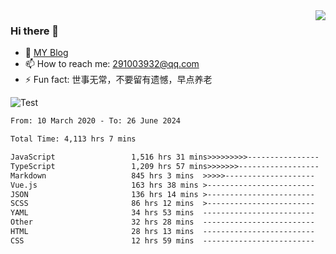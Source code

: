 <img align='right' src='https://github-readme-stats.vercel.app/api?username=niaogege&show_icons=true&theme=radical'/>

### Hi there 👋

- 🌱 [MY Blog](https://bythewayer.com/)
- 📫 How to reach me: 291003932@qq.com
- ⚡ Fun fact:  世事无常，不要留有遗憾，早点养老

![Test](https://github-readme-stats.vercel.app/api/top-langs/?username=niaogege&layout=compact)

<!--START_SECTION:waka-->

```txt
From: 10 March 2020 - To: 26 June 2024

Total Time: 4,113 hrs 7 mins

JavaScript                 1,516 hrs 31 mins>>>>>>>>>----------------   36.87 %
TypeScript                 1,209 hrs 57 mins>>>>>>>------------------   29.42 %
Markdown                   845 hrs 3 mins  >>>>>--------------------   20.55 %
Vue.js                     163 hrs 38 mins >------------------------   03.98 %
JSON                       136 hrs 14 mins >------------------------   03.31 %
SCSS                       86 hrs 12 mins  >------------------------   02.10 %
YAML                       34 hrs 53 mins  -------------------------   00.85 %
Other                      32 hrs 28 mins  -------------------------   00.79 %
HTML                       28 hrs 13 mins  -------------------------   00.69 %
CSS                        12 hrs 59 mins  -------------------------   00.32 %
```

<!--END_SECTION:waka-->
